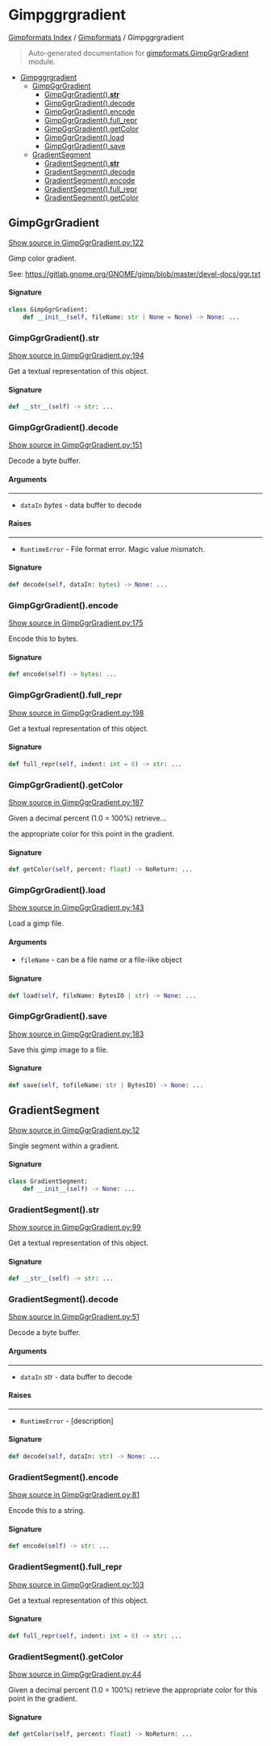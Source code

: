 # Gimpggrgradient

[Gimpformats Index](../README.md#gimpformats-index) / [Gimpformats](./index.md#gimpformats) / Gimpggrgradient

> Auto-generated documentation for [gimpformats.GimpGgrGradient](../../../gimpformats/GimpGgrGradient.py) module.

- [Gimpggrgradient](#gimpggrgradient)
  - [GimpGgrGradient](#gimpggrgradient)
    - [GimpGgrGradient().__str__](#gimpggrgradient()__str__)
    - [GimpGgrGradient().decode](#gimpggrgradient()decode)
    - [GimpGgrGradient().encode](#gimpggrgradient()encode)
    - [GimpGgrGradient().full_repr](#gimpggrgradient()full_repr)
    - [GimpGgrGradient().getColor](#gimpggrgradient()getcolor)
    - [GimpGgrGradient().load](#gimpggrgradient()load)
    - [GimpGgrGradient().save](#gimpggrgradient()save)
  - [GradientSegment](#gradientsegment)
    - [GradientSegment().__str__](#gradientsegment()__str__)
    - [GradientSegment().decode](#gradientsegment()decode)
    - [GradientSegment().encode](#gradientsegment()encode)
    - [GradientSegment().full_repr](#gradientsegment()full_repr)
    - [GradientSegment().getColor](#gradientsegment()getcolor)

## GimpGgrGradient

[Show source in GimpGgrGradient.py:122](../../../gimpformats/GimpGgrGradient.py#L122)

Gimp color gradient.

See:
 https://gitlab.gnome.org/GNOME/gimp/blob/master/devel-docs/ggr.txt

#### Signature

```python
class GimpGgrGradient:
    def __init__(self, fileName: str | None = None) -> None: ...
```

### GimpGgrGradient().__str__

[Show source in GimpGgrGradient.py:194](../../../gimpformats/GimpGgrGradient.py#L194)

Get a textual representation of this object.

#### Signature

```python
def __str__(self) -> str: ...
```

### GimpGgrGradient().decode

[Show source in GimpGgrGradient.py:151](../../../gimpformats/GimpGgrGradient.py#L151)

Decode a byte buffer.

#### Arguments

----
 - `dataIn` *bytes* - data buffer to decode

#### Raises

------
 - `RuntimeError` - File format error.  Magic value mismatch.

#### Signature

```python
def decode(self, dataIn: bytes) -> None: ...
```

### GimpGgrGradient().encode

[Show source in GimpGgrGradient.py:175](../../../gimpformats/GimpGgrGradient.py#L175)

Encode this to bytes.

#### Signature

```python
def encode(self) -> bytes: ...
```

### GimpGgrGradient().full_repr

[Show source in GimpGgrGradient.py:198](../../../gimpformats/GimpGgrGradient.py#L198)

Get a textual representation of this object.

#### Signature

```python
def full_repr(self, indent: int = 0) -> str: ...
```

### GimpGgrGradient().getColor

[Show source in GimpGgrGradient.py:187](../../../gimpformats/GimpGgrGradient.py#L187)

Given a decimal percent (1.0 = 100%) retrieve...

the appropriate color for this point in the gradient.

#### Signature

```python
def getColor(self, percent: float) -> NoReturn: ...
```

### GimpGgrGradient().load

[Show source in GimpGgrGradient.py:143](../../../gimpformats/GimpGgrGradient.py#L143)

Load a gimp file.

#### Arguments

- `fileName` - can be a file name or a file-like object

#### Signature

```python
def load(self, fileName: BytesIO | str) -> None: ...
```

### GimpGgrGradient().save

[Show source in GimpGgrGradient.py:183](../../../gimpformats/GimpGgrGradient.py#L183)

Save this gimp image to a file.

#### Signature

```python
def save(self, tofileName: str | BytesIO) -> None: ...
```



## GradientSegment

[Show source in GimpGgrGradient.py:12](../../../gimpformats/GimpGgrGradient.py#L12)

Single segment within a gradient.

#### Signature

```python
class GradientSegment:
    def __init__(self) -> None: ...
```

### GradientSegment().__str__

[Show source in GimpGgrGradient.py:99](../../../gimpformats/GimpGgrGradient.py#L99)

Get a textual representation of this object.

#### Signature

```python
def __str__(self) -> str: ...
```

### GradientSegment().decode

[Show source in GimpGgrGradient.py:51](../../../gimpformats/GimpGgrGradient.py#L51)

Decode a byte buffer.

#### Arguments

----
 - `dataIn` *str* - data buffer to decode

#### Raises

------
 - `RuntimeError` - [description]

#### Signature

```python
def decode(self, dataIn: str) -> None: ...
```

### GradientSegment().encode

[Show source in GimpGgrGradient.py:81](../../../gimpformats/GimpGgrGradient.py#L81)

Encode this to a string.

#### Signature

```python
def encode(self) -> str: ...
```

### GradientSegment().full_repr

[Show source in GimpGgrGradient.py:103](../../../gimpformats/GimpGgrGradient.py#L103)

Get a textual representation of this object.

#### Signature

```python
def full_repr(self, indent: int = 0) -> str: ...
```

### GradientSegment().getColor

[Show source in GimpGgrGradient.py:44](../../../gimpformats/GimpGgrGradient.py#L44)

Given a decimal percent (1.0 = 100%) retrieve the appropriate color
for this point in the gradient.

#### Signature

```python
def getColor(self, percent: float) -> NoReturn: ...
```